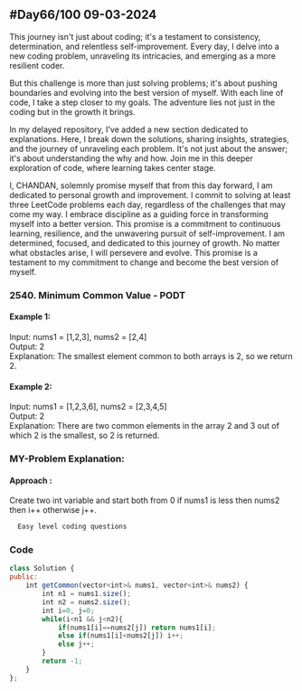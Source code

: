 
## #Day66/100 09-03-2024

This journey isn't just about coding; it's a testament to consistency, determination, and relentless self-improvement. Every day, I delve into a new coding problem, unraveling its intricacies, and emerging as a more resilient coder.

But this challenge is more than just solving problems; it's about pushing boundaries and evolving into the best version of myself. With each line of code, I take a step closer to my goals. The adventure lies not just in the coding but in the growth it brings.

In my delayed repository, I've added a new section dedicated to explanations. Here, I break down the solutions, sharing insights, strategies, and the journey of unraveling each problem. It's not just about the answer; it's about understanding the why and how. Join me in this deeper exploration of code, where learning takes center stage.

I, CHANDAN, solemnly promise myself that from this day forward, I am dedicated to personal growth and improvement. I commit to solving at least three LeetCode problems each day, regardless of the challenges that may come my way. I embrace discipline as a guiding force in transforming myself into a better version. This promise is a commitment to continuous learning, resilience, and the unwavering pursuit of self-improvement. I am determined, focused, and dedicated to this journey of growth. No matter what obstacles arise, I will persevere and evolve. This promise is a testament to my commitment to change and become the best version of myself.


### 2540. Minimum Common Value - PODT

#### Example 1:
Input: nums1 = [1,2,3], nums2 = [2,4]\
Output: 2\
Explanation: The smallest element common to both arrays is 2, so we return 2.


#### Example 2:
Input: nums1 = [1,2,3,6], nums2 = [2,3,4,5]\
Output: 2\
Explanation: There are two common elements in the array 2 and 3 out of which 2 is the smallest, so 2 is returned.
### MY-Problem Explanation:

#### Approach :
Create two int variable and start both from 0 if nums1 is less then nums2 then i++ otherwise j++.
```bash
  Easy level coding questions
```
### Code

```javascript
class Solution {
public:
    int getCommon(vector<int>& nums1, vector<int>& nums2) {
        int n1 = nums1.size();
        int n2 = nums2.size();
        int i=0, j=0;
        while(i<n1 && j<n2){
            if(nums1[i]==nums2[j]) return nums1[i];
            else if(nums1[i]<nums2[j]) i++;
            else j++;
        }
        return -1;
    }
};
```